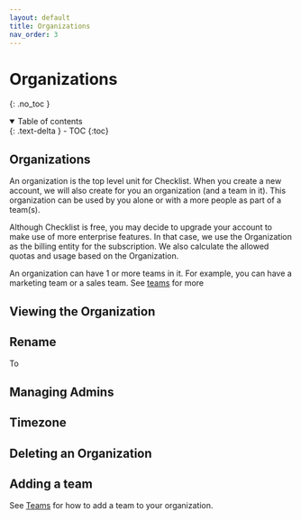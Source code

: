 ```yaml
---
layout: default
title: Organizations
nav_order: 3
---
```

# Organizations
{: .no_toc }


<details open markdown="block">
  <summary>
    Table of contents
  </summary>
  {: .text-delta }
- TOC
{:toc}
</details>

## Organizations
An organization is the top level unit for Checklist. When you create a new account, we will also create for you an organization (and a team in it). This organization can be used by you alone or with a more people as part of a team(s). 

Although Checklist is free, you may decide to upgrade your account to make use of more enterprise features. In that case, we use the Organization as the billing entity for the subscription. We also calculate the allowed quotas and usage based on the Organization.

An organization can have 1 or more teams in it. For example, you can have a marketing team or a sales team. See [teams](/teams) for more

## Viewing the Organization

## Rename
To 

## Managing Admins

## Timezone

## Deleting an Organization

## Adding a team

See [Teams](/teams) for how to add a team to your organization.